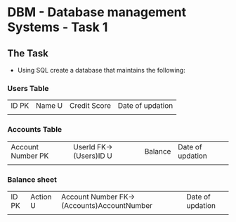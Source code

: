 # DBM - Database management Systems - Task 1

## The Task
- Using SQL create a database that maintains the following:

### Users Table
<table>
  <tr>
    <td>ID PK</td>
    <td>Name U</td>
    <td>Credit Score</td>
    <td>Date of updation</td>
  </tr>
    <tr>
    <td></td>
    <td></td>
    <td></td>
    <td></td>
  </tr>
</table>

### Accounts Table
<table>
  <tr>
    <td>Account Number PK</td>
    <td>UserId FK->(Users)ID U</td>
    <td>Balance</td>
    <td>Date of updation</td>
  </tr>
    </tr>
    <tr>
    <td></td>
    <td></td>
    <td></td>
    <td></td>
  </tr>
</table>

### Balance sheet
<table>
  <tr>
    <td>ID PK</td>
    <td>Action U</td>
    <td>Account Number FK->(Accounts)AccountNumber</td>
    <td>Date of updation</td>
  </tr>
    </tr>
    <tr>
    <td></td>
    <td></td>
    <td></td>
    <td></td>
  </tr>
</table>
    
